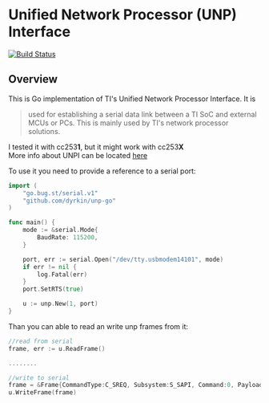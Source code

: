 # Unified Network Processor (UNP) Interface

[![Build Status](https://cloud.drone.io/api/badges/dyrkin/unp-go/status.svg?ref=/refs/heads/master)](https://cloud.drone.io/dyrkin/unp-go)

## Overview

This is Go implementation of TI's Unified Network Processor Interface.
It is
> used for establishing a serial data link between a TI SoC and external MCUs or PCs. This is mainly used by TI's network processor solutions.

I tested it with cc253**1**, but it might work with cc253**X**  
More info about UNPI can be located [here](http://processors.wiki.ti.com/index.php/Unified_Network_Processor_Interface)

To use it you need to provide a reference to a serial port:

```go
import (
	"go.bug.st/serial.v1"
	"github.com/dyrkin/unp-go"
)

func main() {
	mode := &serial.Mode{
		BaudRate: 115200,
	}

	port, err := serial.Open("/dev/tty.usbmodem14101", mode)
	if err != nil {
		log.Fatal(err)
	}
	port.SetRTS(true)

	u := unp.New(1, port)
}
```

Than you can able to read an write unp frames from it:

```go
//read from serial
frame, err := u.ReadFrame()

........

//write to serial		
frame = &Frame{CommandType:C_SREQ, Subsystem:S_SAPI, Command:0, Payload:[]byte{0x00, 0x01, 0x02}}
u.WriteFrame(frame)
```